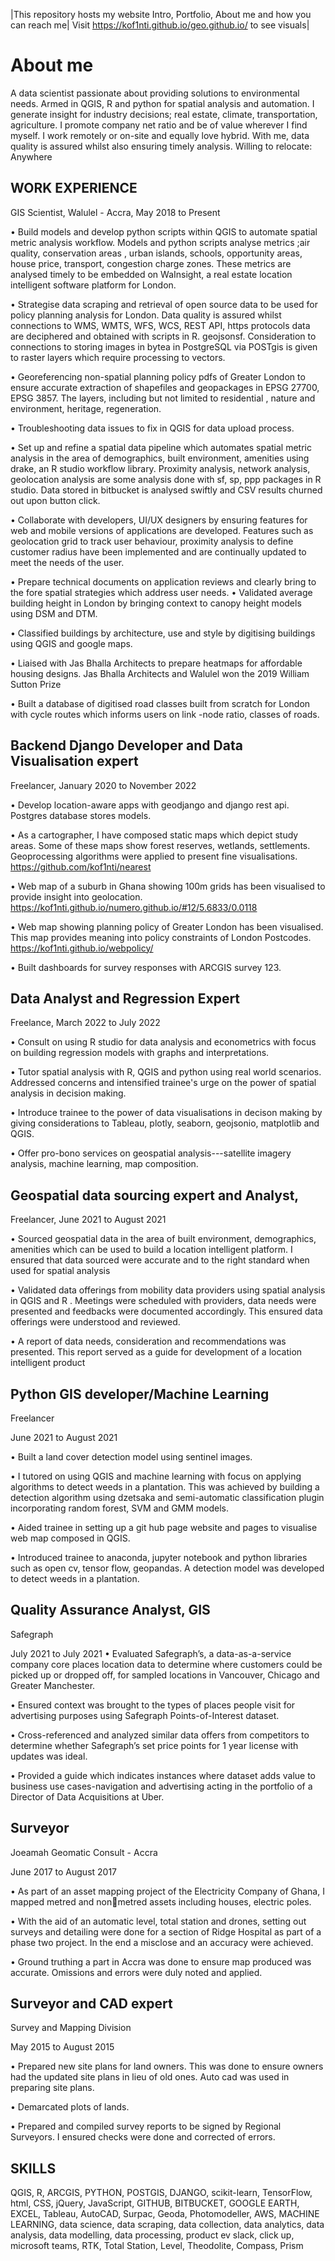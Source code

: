 |This repository hosts my website
Intro, 
Portfolio,
About me and 
how you can reach me|
Visit https://kof1nti.github.io/geo.github.io/ to see visuals|


# About me
A data scientist passionate about providing solutions to environmental needs. Armed in QGIS, R and
python for spatial analysis and automation. I generate insight for industry decisions; real estate,
climate, transportation, agriculture. I promote company net ratio and be of value wherever I find
myself. I work remotely or on-site and equally love hybrid. With me, data quality is assured whilst also
ensuring timely analysis.
Willing to relocate: Anywhere


## WORK EXPERIENCE
GIS Scientist,
Walulel - Accra, 
May 2018 to Present

• Build models and develop python scripts within QGIS to automate spatial metric analysis workflow.
Models and python scripts analyse metrics ;air quality, conservation areas , urban islands, schools,
opportunity areas, house price, transport, congestion charge zones. These metrics are analysed timely
to be embedded on WaInsight, a real estate location intelligent software platform for London.

• Strategise data scraping and retrieval of open source data to be used for policy planning analysis for
London. Data quality is assured whilst connections to WMS, WMTS, WFS, WCS, REST API, https protocols
data are deciphered and obtained with scripts in R. geojsonsf. Consideration to connections to storing
images in bytea in PostgreSQL via POSTgis is given to raster layers which require processing to vectors.

• Georeferencing non-spatial planning policy pdfs of Greater London to ensure accurate extraction
of shapefiles and geopackages in EPSG 27700, EPSG 3857. The layers, including but not limited to
residential , nature and environment, heritage, regeneration.

• Troubleshooting data issues to fix in QGIS for data upload process.

• Set up and refine a spatial data pipeline which automates spatial metric analysis in the area of
demographics, built environment, amenities using drake, an R studio workflow library. Proximity analysis,
network analysis, geolocation analysis are some analysis done with sf, sp, ppp packages in R studio. Data
stored in bitbucket is analysed swiftly and CSV results churned out upon button click.

• Collaborate with developers, UI/UX designers by ensuring features for web and mobile versions of
applications are developed. Features such as geolocation grid to track user behaviour, proximity analysis
to define customer radius have been implemented and are continually updated to meet the needs of
the user.

• Prepare technical documents on application reviews and clearly bring to the fore spatial strategies
which address user needs.
• Validated average building height in London by bringing context to canopy height models using DSM
and DTM.

• Classified buildings by architecture, use and style by digitising buildings using QGIS and google maps.

• Liaised with Jas Bhalla Architects to prepare heatmaps for affordable housing designs. Jas Bhalla
Architects and Walulel won the 2019 William Sutton Prize

• Built a database of digitised road classes built from scratch for London with cycle routes which informs
users on link -node ratio, classes of roads.


## Backend Django Developer and Data Visualisation expert
Freelancer,
January 2020 to November 2022

• Develop location-aware apps with geodjango and django rest api. Postgres database stores models.

• As a cartographer, I have composed static maps which depict study areas. Some of these maps
show forest reserves, wetlands, settlements. Geoprocessing algorithms were applied to present fine
visualisations. https://github.com/kof1nti/nearest

• Web map of a suburb in Ghana showing 100m grids has been visualised to provide insight into
geolocation. https://kof1nti.github.io/numero.github.io/#12/5.6833/0.0118

• Web map showing planning policy of Greater London has been visualised. This map provides meaning
into policy constraints of London Postcodes. https://kof1nti.github.io/webpolicy/

• Built dashboards for survey responses with ARCGIS survey 123.




## Data Analyst and Regression Expert
Freelance,
March 2022 to July 2022

• Consult on using R studio for data analysis and econometrics with focus on building regression models
with graphs and interpretations.

• Tutor spatial analysis with R, QGIS and python using real world scenarios. Addressed concerns and
intensified trainee's urge on the power of spatial analysis in decision making.

• Introduce trainee to the power of data visualisations in decison making by giving considerations to
Tableau, plotly, seaborn, geojsonio, matplotlib and QGIS.

• Offer pro-bono services on geospatial analysis---satellite imagery analysis, machine learning, map
composition.


## Geospatial data sourcing expert and Analyst,
Freelancer,
June 2021 to August 2021

• Sourced geospatial data in the area of built environment, demographics, amenities which can be used to
build a location intelligent platform. I ensured that data sourced were accurate and to the right standard
when used for spatial analysis

• Validated data offerings from mobility data providers using spatial analysis in QGIS and R . Meetings
were scheduled with providers, data needs were presented and feedbacks were documented accordingly.
This ensured data offerings were understood and reviewed.

• A report of data needs, consideration and recommendations was presented. This report served as a
guide for development of a location intelligent product

## Python GIS developer/Machine Learning

Freelancer

June 2021 to August 2021

• Built a land cover detection model using sentinel images.

• I tutored on using QGIS and machine learning with focus on applying algorithms to detect weeds in
a plantation. This was achieved by building a detection algorithm using dzetsaka and semi-automatic
classification plugin incorporating random forest, SVM and GMM models.

• Aided trainee in setting up a git hub page website and pages to visualise web map composed in QGIS.

• Introduced trainee to anaconda, jupyter notebook and python libraries such as open cv, tensor flow,
geopandas. A detection model was developed to detect weeds in a plantation.


## Quality Assurance Analyst, GIS
Safegraph

July 2021 to July 2021
• Evaluated Safegraph’s, a data-as-a-service company core places location data to determine where 
customers could be picked up or dropped off, for sampled locations in Vancouver, Chicago and 
Greater Manchester. 

• Ensured context was brought to the types of places people visit for advertising purposes using 
Safegraph Points-of-Interest dataset.

• Cross-referenced and analyzed similar data offers from competitors to determine whether Safegraph’s 
set price points for 1 year license with updates was ideal.

• Provided a guide which indicates instances where dataset adds value to business use cases-navigation 
and advertising acting in the portfolio of a Director of Data Acquisitions at Uber.

## Surveyor

Joeamah Geomatic Consult - Accra

June 2017 to August 2017

• As part of an asset mapping project of the Electricity Company of Ghana, I mapped metred and nonmetred assets including houses, electric poles.

• With the aid of an automatic level, total station and drones, setting out surveys and detailing were
done for a section of Ridge Hospital as part of a phase two project. In the end a misclose and an accuracy
were achieved.

• Ground truthing a part in Accra was done to ensure map produced was accurate. Omissions and errors
were duly noted and applied.

## Surveyor and CAD expert

Survey and Mapping Division

May 2015 to August 2015

• Prepared new site plans for land owners. This was done to ensure owners had the updated site plans
in lieu of old ones. Auto cad was used in preparing site plans.

• Demarcated plots of lands.

• Prepared and compiled survey reports to be signed by Regional Surveyors. I ensured checks were
done and corrected of errors.


## SKILLS
QGIS, R, ARCGIS, PYTHON, POSTGIS, DJANGO, scikit-learn, TensorFlow, html, CSS, jQuery, 
JavaScript, GITHUB, BITBUCKET, GOOGLE EARTH, EXCEL, Tableau, AutoCAD, Surpac, Geoda, 
Photomodeller, AWS, MACHINE LEARNING, data science, data scraping, data collection, data 
analytics, data analysis, data modelling, data processing, product ev slack, click up, microsoft teams, 
RTK, Total Station, Level, Theodolite, Compass, Prism 

